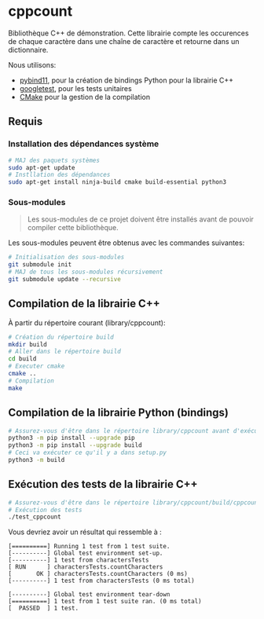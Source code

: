# cppcount

Bibliothèque C++ de démonstration. Cette librairie compte les occurences de chaque caractère dans une chaîne de caractère et retourne dans un dictionnaire.

Nous utilisons:

* [pybind11](https://github.com/pybind/pybind11), pour la création de bindings Python pour la librairie C++
* [googletest](https://github.com/google/googletest), pour les tests unitaires
* [CMake](https://cmake.org) pour la gestion de la compilation

## Requis

### Installation des dépendances système

```bash
# MAJ des paquets systèmes 
sudo apt-get update
# Instllation des dépendances
sudo apt-get install ninja-build cmake build-essential python3
```

### Sous-modules

> Les sous-modules de ce projet doivent être installés avant de pouvoir compiler cette bibliothèque.

Les sous-modules peuvent être obtenus avec les commandes suivantes:

```bash
# Initialisation des sous-modules
git submodule init
# MAJ de tous les sous-modules récursivement
git submodule update --recursive
```

## Compilation de la librairie C++

À partir du répertoire courant (library/cppcount):

```bash
# Création du répertoire build
mkdir build
# Aller dans le répertoire build
cd build
# Executer cmake
cmake ..
# Compilation
make 
```

## Compilation de la librairie Python (bindings)

```bash
# Assurez-vous d'être dans le répertoire library/cppcount avant d'exécuter ces commandes
python3 -m pip install --upgrade pip
python3 -m pip install --upgrade build
# Ceci va exécuter ce qu'il y a dans setup.py
python3 -m build
```

## Exécution des tests de la librairie C++

```bash
# Assurez-vous d'être dans le répertoire library/cppcount/build/cppcount/tests
# Exécution des tests
./test_cppcount
```

Vous devriez avoir un résultat qui ressemble à :

```text
[==========] Running 1 test from 1 test suite.
[----------] Global test environment set-up.
[----------] 1 test from charactersTests
[ RUN      ] charactersTests.countCharacters
[       OK ] charactersTests.countCharacters (0 ms)
[----------] 1 test from charactersTests (0 ms total)

[----------] Global test environment tear-down
[==========] 1 test from 1 test suite ran. (0 ms total)
[  PASSED  ] 1 test.
```
